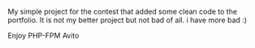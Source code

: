 My simple project for the contest that added some clean code to the portfolio.
It is not my better project but not bad of all. i have more bad :)

Enjoy PHP-FPM Avito
